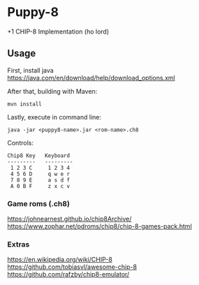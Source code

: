 # Puppy-8
 +1 CHIP-8 Implementation (ho lord)

## Usage
First, install java </br>
https://java.com/en/download/help/download_options.xml

After that, building with Maven:
```
mvn install
```

Lastly, execute in command line:
```
java -jar <puppy8-name>.jar <rom-name>.ch8
```

Controls:
```
Chip8 Key   Keyboard
---------   ---------
 1 2 3 C     1 2 3 4
 4 5 6 D     q w e r
 7 8 9 E     a s d f
 A 0 B F     z x c v
```
### Game roms (.ch8)
https://johnearnest.github.io/chip8Archive/ </br>
https://www.zophar.net/pdroms/chip8/chip-8-games-pack.html

### Extras
https://en.wikipedia.org/wiki/CHIP-8 </br>
https://github.com/tobiasvl/awesome-chip-8 </br>
https://github.com/rafzby/chip8-emulator/ 
